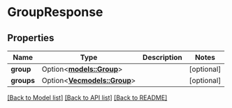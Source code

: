 # GroupResponse

## Properties

Name | Type | Description | Notes
------------ | ------------- | ------------- | -------------
**group** | Option<[**models::Group**](Group.md)> |  | [optional]
**groups** | Option<[**Vec<models::Group>**](Group.md)> |  | [optional]

[[Back to Model list]](../README.md#documentation-for-models) [[Back to API list]](../README.md#documentation-for-api-endpoints) [[Back to README]](../README.md)


